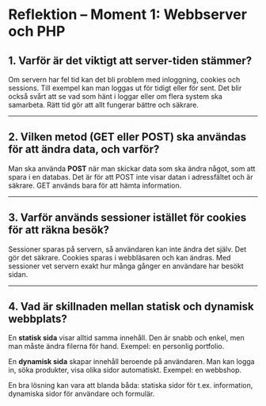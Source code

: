 # Reflektion – Moment 1: Webbserver och PHP

## 1. Varför är det viktigt att server-tiden stämmer?

Om servern har fel tid kan det bli problem med inloggning, cookies och sessions. Till exempel kan man loggas ut för tidigt eller för sent. Det blir också svårt att se vad som hänt i loggar eller om flera system ska samarbeta. Rätt tid gör att allt fungerar bättre och säkrare.

---

## 2. Vilken metod (GET eller POST) ska användas för att ändra data, och varför?

Man ska använda **POST** när man skickar data som ska ändra något, som att spara i en databas. Det är för att POST inte visar datan i adressfältet och är säkrare. GET används bara för att hämta information.

---

## 3. Varför används sessioner istället för cookies för att räkna besök?

Sessioner sparas på servern, så användaren kan inte ändra det själv. Det gör det säkrare. Cookies sparas i webbläsaren och kan ändras. Med sessioner vet servern exakt hur många gånger en användare har besökt sidan.

---

## 4. Vad är skillnaden mellan statisk och dynamisk webbplats?

En **statisk sida** visar alltid samma innehåll. Den är snabb och enkel, men man måste ändra filerna för hand. Exempel: en personlig portfolio.

En **dynamisk sida** skapar innehåll beroende på användaren. Man kan logga in, söka produkter, visa olika sidor automatiskt. Exempel: en webbshop.

En bra lösning kan vara att blanda båda: statiska sidor för t.ex. information, dynamiska sidor för användare och formulär.
